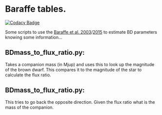 # Baraffe tables.

[![Codacy Badge](https://api.codacy.com/project/badge/Grade/cdf265c880db4d3289adf77c41d5f007)](https://www.codacy.com/app/jason-neal/baraffe_tables?utm_source=github.com&utm_medium=referral&utm_content=jason-neal/baraffe_tables&utm_campaign=badger)

Some scripts to use the [Baraffe et al. 2003](http://adsabs.harvard.edu/abs/2003A%26A...402..701B)/[2015](http://adsabs.harvard.edu/abs/2015A%26A...577A..42B) to estimate BD parameters knowing some information...

BDmass_to_flux_ratio.py:
------------------------
Takes a companion mass (in Mjup) and uses this to look up the magnitude of the brown dwarf. This compares it to the magnitude of the star to calculate the flux ratio.


BDmass_to_flux_ratio.py:
------------------------
This tries to go back the opposite direction. Given the flux ratio what is the mass of the companion.


